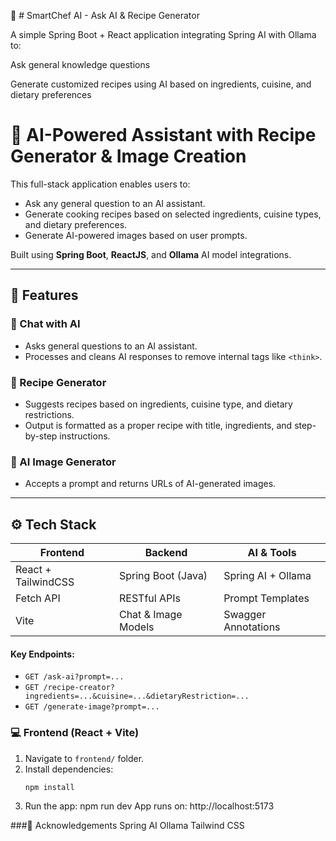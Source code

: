 
🌱 # SmartChef AI - Ask AI & Recipe Generator


A simple Spring Boot + React application integrating Spring AI with Ollama to:

Ask general knowledge questions

Generate customized recipes using AI based on ingredients, cuisine, and dietary preferences



# 💬 AI-Powered Assistant with Recipe Generator & Image Creation

This full-stack application enables users to:
- Ask any general question to an AI assistant.
- Generate cooking recipes based on selected ingredients, cuisine types, and dietary preferences.
- Generate AI-powered images based on user prompts.

Built using **Spring Boot**, **ReactJS**, and **Ollama** AI model integrations.

---

## 🧩 Features

### 🔹 Chat with AI
- Asks general questions to an AI assistant.
- Processes and cleans AI responses to remove internal tags like `<think>`.

### 🔹 Recipe Generator
- Suggests recipes based on ingredients, cuisine type, and dietary restrictions.
- Output is formatted as a proper recipe with title, ingredients, and step-by-step instructions.

### 🔹 AI Image Generator
- Accepts a prompt and returns URLs of AI-generated images.

---

## ⚙️ Tech Stack

| Frontend              | Backend             | AI & Tools           |
|-----------------------|----------------|----------------------|
| React + TailwindCSS   | Spring Boot (Java)  | Spring AI + Ollama   |
| Fetch API             | RESTful APIs        | Prompt Templates     |
| Vite                  | Chat & Image Models | Swagger Annotations  |





#### Key Endpoints:


- `GET /ask-ai?prompt=...`
- `GET /recipe-creator?ingredients=...&cuisine=...&dietaryRestriction=...`
- `GET /generate-image?prompt=...`

### 💻 Frontend (React + Vite)

1. Navigate to `frontend/` folder.
2. Install dependencies:
   ```bash
   npm install
3. Run the app:
   npm run dev
App runs on:
 http://localhost:5173

###🙌 Acknowledgements
Spring AI
Ollama
Tailwind CSS

